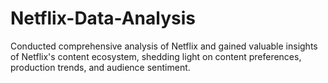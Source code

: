 # Netflix-Data-Analysis
Conducted comprehensive analysis of  Netflix and gained valuable insights of Netflix's content ecosystem, shedding light on content preferences, production trends, and audience sentiment.
